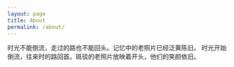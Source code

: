 ```yaml
---
layout: page
title: About
permalink: /about/
---
```

时光不能倒流，走过的路也不能回头。记忆中的老照片已经泛黄陈旧。
时光开始倒流，往来时的路回首。斑驳的老照片放映着开头，他们的笑颜依旧。

> <i class="fas fa-quote-left fa-3x fa-pull-left"></i>

<head> 
    <script defer src="https://use.fontawesome.com/releases/v5.0.13/js/all.js"></script> 
    <script defer src="https://use.fontawesome.com/releases/v5.0.13/js/v4-shims.js"></script> 
</head> 
<link rel="stylesheet" href="https://use.fontawesome.com/releases/v5.0.13/css/all.css">